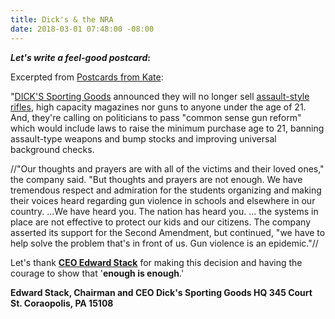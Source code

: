 ```yaml
---
title: Dick's & the NRA
date: 2018-03-01 07:48:00 -08:00
---
```


***Let's write a feel-good postcard*:**

Excerpted from [Postcards from Kate](https://www.postcardsfromkate.org/):

"[DICK'S Sporting Goods](https://www.dickssportinggoods.com/) announced they will no longer sell [assault-style rifles](https://en.wikipedia.org/wiki/Assault_weapon), high capacity magazines nor guns to anyone under the age of 21. And, they're calling on politicians to pass "common sense gun reform" which would include laws to raise the minimum purchase age to 21, banning assault-type weapons and bump stocks and improving universal background checks.

//"Our thoughts and prayers are with all of the victims and their loved ones," the company said. "But thoughts and prayers are not enough. We have tremendous respect and admiration for the students organizing and making their voices heard regarding gun violence in schools and elsewhere in our country. ...We have heard you. The nation has heard you. ... the systems in place are not effective to protect our kids and our citizens. The company asserted its support for the Second Amendment, but continued, "we have to help solve the problem that's in front of us. Gun violence is an epidemic."//

Let's thank [**CEO Edward Stack**](https://en.wikipedia.org/wiki/Edward_W._Stack) for making this decision and having the courage to show that '**enough is enough**.'

**Edward Stack, 
Chairman and CEO
Dick's Sporting Goods HQ
345 Court St.
Coraopolis, PA 15108**